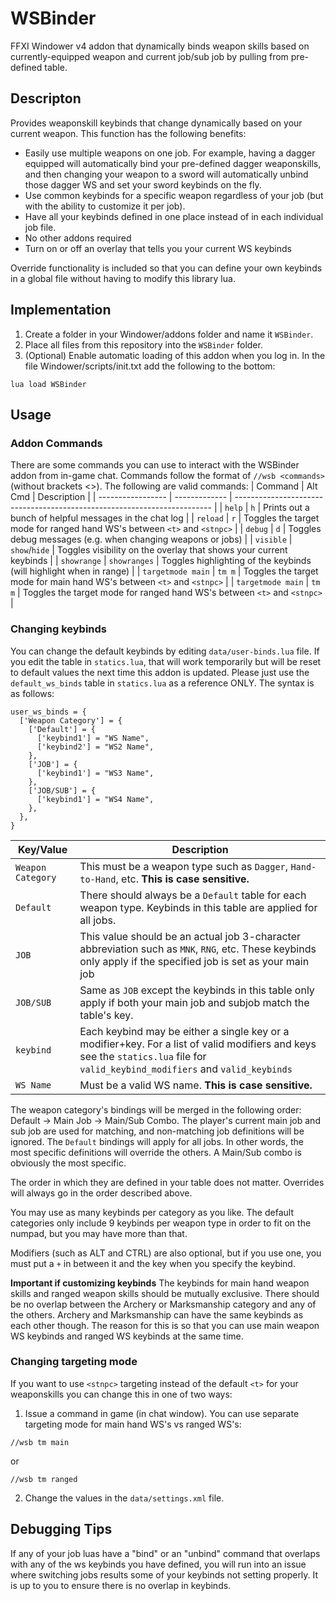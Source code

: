 # WSBinder
FFXI Windower v4 addon that dynamically binds weapon skills based on currently-equipped weapon and current job/sub job by pulling from pre-defined table.

## Descripton

Provides weaponskill keybinds that change dynamically based on your current weapon. This function has the
following benefits:
- Easily use multiple weapons on one job. For example, having a dagger equipped will automatically bind your pre-defined dagger weaponskills, and then changing your weapon to a sword will automatically unbind those dagger WS and set your sword keybinds on the fly.
- Use common keybinds for a specific weapon regardless of your job (but with the ability to customize it per job).
- Have all your keybinds defined in one place instead of in each individual job file.
- No other addons required
- Turn on or off an overlay that tells you your current WS keybinds

Override functionality is included so that you can define your own keybinds in a global file without having
to modify this library lua.

## Implementation

1. Create a folder in your Windower/addons folder and name it `WSBinder`.
2. Place all files from this repository into the `WSBinder` folder.
3. (Optional) Enable automatic loading of this addon when you log in. In the file Windower/scripts/init.txt add the following to the bottom:
```
lua load WSBinder
```

## Usage

### Addon Commands

There are some commands you can use to interact with the WSBinder addon from in-game chat. Commands follow the format of `//wsb <commands>` (without brackets <>). The following are valid commands:
| Command           | Alt Cmd       | Description                                                              |
| ----------------- | ------------- | ------------------------------------------------------------------------ |
| `help`            | `h`           | Prints out a bunch of helpful messages in the chat log                   |
| `reload`          | `r`           | Toggles the target mode for ranged hand WS's between `<t>` and `<stnpc>` |
| `debug`           | `d`           | Toggles debug messages (e.g. when changing weapons or jobs)              |
| `visible`         | `show`/`hide` | Toggles visibility on the overlay that shows your current keybinds       |
| `showrange`       | `showranges`  | Toggles highlighting of the keybinds (will highlight when in range)      |
| `targetmode main` | `tm m`        | Toggles the target mode for main hand WS's between `<t>` and `<stnpc>`   |
| `targetmode main` | `tm m`        | Toggles the target mode for ranged hand WS's between `<t>` and `<stnpc>` |


### Changing keybinds

You can change the default keybinds by editing `data/user-binds.lua` file. If you edit the table in `statics.lua`, that will work temporarily but will be reset to default values the next time this addon is updated. Please just use the `default_ws_binds` table in `statics.lua` as a reference ONLY. The syntax is as follows:
```
user_ws_binds = {
  ['Weapon Category'] = {
    ['Default'] = {
      ['keybind1'] = "WS Name",
      ['keybind2'] = "WS2 Name",
    },
    ['JOB'] = {
      ['keybind1'] = "WS3 Name",
    },
    ['JOB/SUB'] = {
      ['keybind1'] = "WS4 Name",
    },
  },
}
```
| Key/Value         | Description                |
| ----------------- | -------------------------- |
| `Weapon Category` | This must be a weapon type such as `Dagger`, `Hand-to-Hand`, etc. **This is case sensitive.** |
| `Default`         | There should always be a `Default` table for each weapon type. Keybinds in this table are applied for all jobs. |
| `JOB` | This value should be an actual job 3-character abbreviation such as `MNK`, `RNG`, etc. These keybinds only apply if the specified job is set as your main job |
| `JOB/SUB`         | Same as `JOB` except the keybinds in this table only apply if both your main job and subjob match the table's key. |
| `keybind`         | Each keybind may be either a single key or a modifier+key. For a list of valid modifiers and keys see the `statics.lua` file for `valid_keybind_modifiers` and `valid_keybinds` |
| `WS Name`         | Must be a valid WS name. **This is case sensitive.** |

The weapon category's bindings will be merged in the following order: Default -> Main Job -> Main/Sub Combo.
The player's current main job and sub job are used for matching, and non-matching job definitions will be ignored. The `Default`
bindings will apply for all jobs. In other words, the most specific definitions will override the others. A Main/Sub combo is obviously the most specific.

The order in which they are defined in your table does not matter. Overrides will always go in the order described above.

You may use as many keybinds per category as you like. The default categories only include 9 keybinds per weapon type in order to fit on the numpad, but you may have more than that.

Modifiers (such as ALT and CTRL) are also optional, but if you use one, you must put a `+` in between it and the key when you specify the keybind.

**Important if customizing keybinds**
The keybinds for main hand weapon skills and ranged weapon skills should be mutually exclusive. There should be no overlap between the Archery or Marksmanship category and any of the others. Archery and Marksmanship can have the same keybinds as each other though. The reason for this is so that you can use main weapon WS keybinds and ranged WS keybinds at the same time.

### Changing targeting mode

If you want to use `<stnpc>` targeting instead of the default `<t>` for your weaponskills you can change this in one of two ways:
1. Issue a command in game (in chat window). You can use separate targeting mode for main hand WS's vs ranged WS's:
```
//wsb tm main
```
or
```
//wsb tm ranged
```
2. Change the values in the `data/settings.xml` file.

## Debugging Tips

If any of your job luas have a "bind" or an "unbind" command that overlaps with any of the ws keybinds you have defined, you will run into an issue where switching jobs results some of your keybinds not setting properly. It is up to you to ensure there is no overlap in keybinds.
